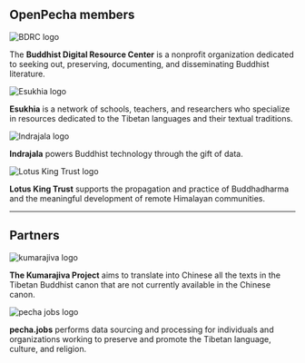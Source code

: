 ## OpenPecha members

![BDRC logo](https://user-images.githubusercontent.com/51434640/194739598-8a630a40-b83e-46cd-9f52-3f746db9864f.png)

The **Buddhist Digital Resource Center** is a nonprofit organization dedicated to seeking out, preserving, documenting, and disseminating Buddhist literature.

![Esukhia logo](https://user-images.githubusercontent.com/51434640/194739560-d1e29abc-b9ae-428b-a635-93dc1008f6ff.png)

**Esukhia** is a network of schools, teachers, and researchers who specialize in resources dedicated to the Tibetan languages and their textual traditions.

![Indrajala logo](https://user-images.githubusercontent.com/51434640/194739512-b14be290-b7fa-4ea6-bfb7-f89124e37188.png)

**Indrajala** powers Buddhist technology through the gift of data.

![Lotus King Trust logo](https://user-images.githubusercontent.com/51434640/194739430-e751a55c-d584-4cca-9c66-45eb5f79d3ee.png)

**Lotus King Trust** supports the propagation and practice of Buddhadharma and the meaningful development of remote Himalayan communities.

---

## Partners

![kumarajiva logo](https://user-images.githubusercontent.com/51434640/194739365-bfa7a89d-e930-48d7-8f98-56a7db773764.png)

**The Kumarajiva Project** aims to translate into Chinese all the texts in the Tibetan Buddhist canon that are not currently available in the Chinese canon.

![pecha jobs logo](https://user-images.githubusercontent.com/51434640/194739884-2fc3d7f2-0b2b-4a3f-9091-7eefb62c3cc3.png)

**pecha.jobs** performs data sourcing and processing for individuals and organizations working to preserve and promote the Tibetan language, culture, and religion.
